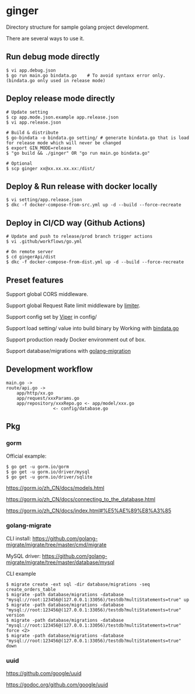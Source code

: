 # ginger 

Directory structure for sample golang project development.

There are several ways to use it.

## Run debug mode directly

```
$ vi app.debug.json
$ go run main.go bindata.go    # To avoid syntaxx error only. (bindata.go only used in release mode)
```

## Deploy release mode directly

```
# Update setting
$ cp app.mode.json.example app.release.json
$ vi app.release.json

# Build & distribute
$ go-bindata -o bindata.go setting/ # generate bindata.go that is load for release mode which will never be changed
$ export GIN_MODE=release
$ "go build && ./ginger" OR "go run main.go bindata.go"

# Optional
$ scp ginger xx@xx.xx.xx.xx:/dist/
```

## Deploy & Run release with docker locally

```
$ vi setting/app.release.json
$ dkc -f docker-compose-from-src.yml up -d --build --force-recreate
```

## Deploy in CI/CD way (Github Actions)

```
# Update and push to release/prod branch trigger actions
$ vi .github/workflows/go.yml

# On remote server
$ cd gingerApi/dist
$ dkc -f docker-compose-from-dist.yml up -d --build --force-recreate
```

## Preset features

Support global CORS middleware.

Support global Request Rate limit middleware by [limiter](https://github.com/ulule/limiter).

Support config set by [Viper](https://github.com/spf13/viper) in config/

Support load setting/ value into build binary by Working with [bindata.go](https://github.com/go-bindata/go-bindata)

Support production ready Docker environment out of box.

Support database/migrations with [golang-migration](https://github.com/golang-migrate/migrate)

## Development workflow

```
main.go ->
route/api.go ->
	app/http/xx.go
	app/request/xxxParams.go
	app/repository/xxxRepo.go <- app/model/xxx.go
				  <- config/database.go
```

## Pkg

### gorm

Official example:
```
$ go get -u gorm.io/gorm
$ go get -u gorm.io/driver/mysql
$ go get -u gorm.io/driver/sqlite
```

https://gorm.io/zh_CN/docs/models.html

https://gorm.io/zh_CN/docs/connecting_to_the_database.html

https://gorm.io/zh_CN/docs/index.html#%E5%AE%89%E8%A3%85


### golang-migrate

CLI install: https://github.com/golang-migrate/migrate/tree/master/cmd/migrate

MySQL driver: https://github.com/golang-migrate/migrate/tree/master/database/mysql

CLI example
```
$ migrate create -ext sql -dir database/migrations -seq create_orders_table
$ migrate -path database/migrations -database "mysql://root:123456@(127.0.0.1:33056)/testdb?multiStatements=true" up
$ migrate -path database/migrations -database "mysql://root:123456@(127.0.0.1:33056)/testdb?multiStatements=true" version
$ migrate -path database/migrations -database "mysql://root:123456@(127.0.0.1:33056)/testdb?multiStatements=true" force <2>
$ migrate -path database/migrations -database "mysql://root:123456@(127.0.0.1:33056)/testdb?multiStatements=true" down
```

### uuid

https://github.com/google/uuid

https://godoc.org/github.com/google/uuid
